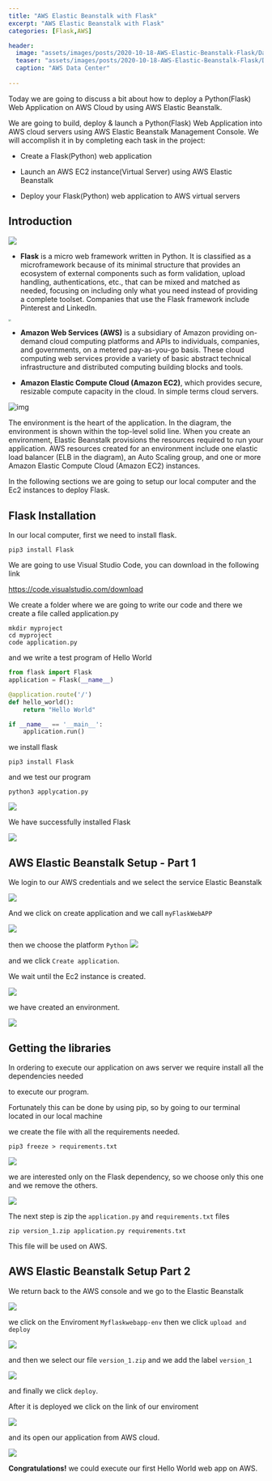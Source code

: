 ```yaml
---
title: "AWS Elastic Beanstalk with Flask"
excerpt: "AWS Elastic Beanstalk with Flask"
categories: [Flask,AWS]

header:
  image: "assets/images/posts/2020-10-18-AWS-Elastic-Beanstalk-Flask/Data-center-1024x512.png"
  teaser: "assets/images/posts/2020-10-18-AWS-Elastic-Beanstalk-Flask/Data-center-1024x512.png"
  caption: "AWS Data Center"
   
---
```






Today we are going to discuss a bit about how to deploy a Python(Flask) Web Application on AWS Cloud by using AWS Elastic Beanstalk.



We are going to  build, deploy & launch a Python(Flask) Web Application into AWS cloud servers using AWS Elastic Beanstalk Management Console. We will accomplish it in by completing each task in the project:

- Create a Flask(Python) web application

- Launch an AWS EC2 instance(Virtual Server) using AWS Elastic Beanstalk

- Deploy your Flask(Python) web application to AWS virtual servers

  



## Introduction



![](../assets/images/posts/2020-10-18-AWS-Elastic-Beanstalk-Flask/flask.png)

- **Flask** is a micro web framework written in Python. It is classified as a microframework because of its minimal structure that provides an ecosystem of external components such as form validation, upload handling, authentications, etc., that can be mixed and matched as needed, focusing on including only what you need instead of providing a complete toolset. Companies that use the Flask framework include Pinterest and LinkedIn.

<img src="../assets/images/posts/2020-10-18-AWS-Elastic-Beanstalk-Flask/aws.png" style="zoom:30%;" />



- **Amazon Web Services (AWS)** is a subsidiary of Amazon providing on-demand cloud computing platforms and APIs to individuals, companies, and governments, on a metered pay-as-you-go basis. These cloud computing web services provide a variety of basic abstract technical infrastructure and distributed computing building blocks and tools.

- **Amazon Elastic Compute Cloud (Amazon EC2)**, which provides secure, resizable compute capacity in the cloud. In simple terms cloud servers.

![img](../assets/images/posts/2020-10-18-AWS-Elastic-Beanstalk-Flask/MXOIG5R-TwKziBuUfp8C6Q_5a0d5f70c2fb4183bd31e921b9c7d5dd_aeb-architecture2.png)

The environment is the heart of the application. In the diagram, the environment is shown within the top-level solid line. When you create an environment, Elastic Beanstalk provisions the resources required to run your application. AWS resources created for an environment include one elastic load balancer (ELB in the diagram), an Auto Scaling group, and one or more Amazon Elastic Compute Cloud (Amazon EC2) instances.



In the following sections we are going to setup our local computer and the Ec2 instances to deploy  Flask.





## Flask Installation

In our local computer, first we need to install flask.

```
pip3 install Flask
```

We are going to use Visual Studio Code, you can download in the following link

https://code.visualstudio.com/download





We create a folder where we are going to write our code and there we create a file called application.py

```
mkdir myproject
cd myproject
code application.py
```

and we write a test program of Hello World

```python
from flask import Flask
application = Flask(__name__)

@application.route('/')
def hello_world():
    return "Hello World"

if __name__ == '__main__':
    application.run()
```



we install flask 

```
pip3 install Flask
```

and we test our program

```
python3 applycation.py
```

![](../assets/images/posts/2020-10-18-AWS-Elastic-Beanstalk-Flask/ini.png)

We have successfully installed Flask

![](../assets/images/posts/2020-10-18-AWS-Elastic-Beanstalk-Flask/Flaskin-1603025217195.png)



## AWS Elastic Beanstalk Setup - Part 1



We login to our AWS credentials and we select the service Elastic Beanstalk

![](../assets/images/posts/2020-10-18-AWS-Elastic-Beanstalk-Flask/bean1.png)

And we click on create application and we call ``myFlaskWebAPP``

 ![](../assets/images/posts/2020-10-18-AWS-Elastic-Beanstalk-Flask/1bean.png)

then we choose the platform  ``Python`` ![](../assets/images/posts/2020-10-18-AWS-Elastic-Beanstalk-Flask/2bean.png)

and we click ``Create application``. 

We wait  until the Ec2 instance is created.

![](../assets/images/posts/2020-10-18-AWS-Elastic-Beanstalk-Flask/3bean-1603026655179.png)

we have created an environment.

![](../assets/images/posts/2020-10-18-AWS-Elastic-Beanstalk-Flask/4bean.png)



## Getting the libraries

In ordering to execute our application on aws server we require install all the dependencies needed

to execute our program.

Fortunately this can be done by using pip, so by going to our terminal  located in our local machine

we create the file with all the requirements needed.

```
pip3 freeze > requirements.txt
```

![](../assets/images/posts/2020-10-18-AWS-Elastic-Beanstalk-Flask/5bean-1603027661652.png)



we are interested only on the Flask dependency, so we choose only this one and we remove the others.

![](../assets/images/posts/2020-10-18-AWS-Elastic-Beanstalk-Flask/6bean.png)



The next step is zip the ``application.py``  and ``requirements.txt`` files 

```
zip version_1.zip application.py requirements.txt 
```

This file will be used  on AWS.



## AWS Elastic Beanstalk Setup Part 2

We return back to the AWS console and we go to the Elastic Beanstalk

![](../assets/images/posts/2020-10-18-AWS-Elastic-Beanstalk-Flask/7bean.png)

we click on the Enviroment ``Myflaskwebapp-env`` then we click ``upload and deploy``

![](../assets/images/posts/2020-10-18-AWS-Elastic-Beanstalk-Flask/8bean.png)

and then we select our file ``version_1.zip``  and we add the label  ``version_1``

![](../assets/images/posts/2020-10-18-AWS-Elastic-Beanstalk-Flask/9bean.png)

and finally we click ``deploy``. 



After it is deployed we click on the link of our enviroment

![](../assets/images/posts/2020-10-18-AWS-Elastic-Beanstalk-Flask/10bean.png)

and its open our application from AWS cloud.

![](../assets/images/posts/2020-10-18-AWS-Elastic-Beanstalk-Flask/11bean.png)

**Congratulations!**  we could execute our first Hello World web app on AWS.

